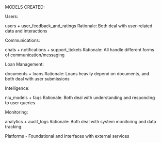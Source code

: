 MODELS CREATED:

Users:

users + user_feedback_and_ratings
Rationale: Both deal with user-related data and interactions


Communications:

chats + notifications + support_tickets
Rationale: All handle different forms of communication/messaging


Loan Management:

documents + loans
Rationale: Loans heavily depend on documents, and both deal with user submissions


Intelligence:

nlu_models + faqs
Rationale: Both deal with understanding and responding to user queries


Monitoring:

analytics + audit_logs
Rationale: Both deal with system monitoring and data tracking


Platforms - Foundational and interfaces with external services

